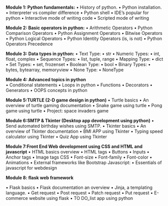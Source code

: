 **Module 1: Python fundamentals:**
•	History of python.
•	Python  installation.
•	Interpreter vs compiler difference
•	Python shell
•	IDE’s popular for python
•	Interactive mode of writing code 
•	Scripted mode of writing

**Module 2: Basic operators in python:**
•	Arithmetic Operators 
•	Python Comparison Operators 
•	Python Assignment Operators 
•	Bitwise Operators 
•	Python Logical Operators 
•	Python Identity Operators (is, is not) 
•	Python Operators Precedence

**Module 3: Data types in python:**
•	Text Type:	•	str
•	Numeric Types:	•	int, float, complex
•	Sequence Types:	•	list, tuple, range
•	Mapping Type:	•	dict
•	Set Types:	•	set, frozenset
•	Boolean Type:	•	bool
•	Binary Types:	•	bytes, bytearray, memoryview
•	None Type:	•	NoneType

**Module 4:  Advanced topics in python**  
•	Conditional statements
•	Loops in python
•	Functions
•	Decorators
•	Generators
•	OOPS concepts in python

**Module 5:TURTLE (2-D game design in python)**
•	Turtle basics
•	An overview of turtle gaming  documentation
•	Snake game using turtle
•	Pong game using turtle
•	Project: space invaders game

**Module 6:SMTP & Tkinter (Desktop app development using python)**
•	Send automated birthday wishes using SMTP.
•	Tkinter basics
•	An overview of Tkinter documentation
•	BMI APP using Tkinter
•	Typing speed calculator using Tkinter
•	Quiz App using Tkinter

**Module 7:Front End Web development using CSS and HTML and javascript**
•	HTML basics overview
•	HTML tags
•	Buttons
•	Inputs
•	Anchor tags
•	Image tags
  CSS
•	Font-size
•	Font-family
•	Font-color
•	Animations
•	External frameworks like Bootstrap
       Javascript:
•	Essentials of javascript for webdesign

**Module 8: flask web framework**

•	Flask basics
•	Flask documentation an overview
•	Jinja, a templating language.
•	Get request
•	Post request
•	Patch request
•	Put request
•	E-commerce website using flask
•	TO DO_list app using python
